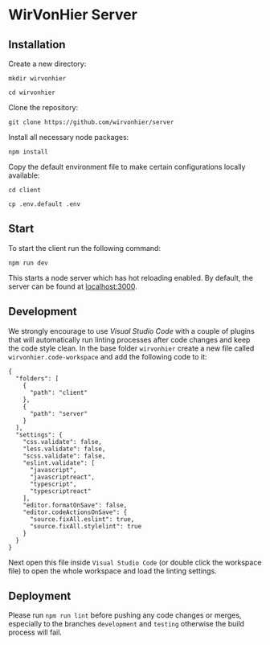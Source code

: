 # WirVonHier Server

## Installation

Create a new directory:

`mkdir wirvonhier`

`cd wirvonhier`

Clone the repository:

`git clone https://github.com/wirvonhier/server`

Install all necessary node packages:

`npm install`

Copy the default environment file to make certain configurations locally available:

`cd client`

`cp .env.default .env`


## Start

To start the client run the following command:

`npm run dev`

This starts a node server which has hot reloading enabled. By default, the server can be found at [localhost:3000](localhost:3000).

## Development

We strongly encourage to use *Visual Studio Code* with a couple of plugins that will automatically run linting processes after code changes and keep the code style clean. In the base folder `wirvonhier` create a new file called `wirvonhier.code-workspace` and add the following code to it:

```
{
  "folders": [
    {
      "path": "client"
    },
    {
      "path": "server"
    }
  ],
  "settings": {
    "css.validate": false,
    "less.validate": false,
    "scss.validate": false,
    "eslint.validate": [
      "javascript",
      "javascriptreact",
      "typescript",
      "typescriptreact"
    ],
    "editor.formatOnSave": false,
    "editor.codeActionsOnSave": {
      "source.fixAll.eslint": true,
      "source.fixAll.stylelint": true
    }
  }
}
```

Next open this file inside `Visual Studio Code` (or double click the workspace file) to open the whole workspace and load the linting settings.

## Deployment

Please run `npm run lint` before pushing any code changes or merges, especially to the branches `development` and `testing` otherwise the build process will fail.




